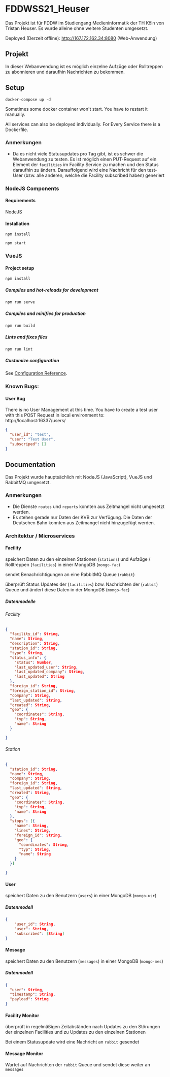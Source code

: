 # FDDWSS21_Heuser
Das Projekt ist für FDDW im Studiengang Medieninformatik der TH Köln von Tristan Heuser. Es wurde alleine ohne weitere Studenten umgesetzt.

Deployed (Derzeit offline): http://167.172.162.34:8080 (Web-Anwendung)

## Projekt
In dieser Webanwendung ist es möglich einzelne Aufzüge oder Rolltreppen zu abonnieren und daraufhin Nachrichten zu bekommen. 

## Setup


```shell
docker-compose up -d
```

Sometimes some docker container won't start. You have to restart it manually.

All services can also be deployed individually. For Every Service there is a Dockerfile.


### Anmerkungen
* Da es nicht viele Statusupdates pro Tag gibt, ist es schwer die Webanwendung zu testen. Es ist möglich einen PUT-Request auf ein Element der ```facilities``` im Facility Service zu machen und den Status daraufhin zu ändern. Darauffolgend wird eine Nachricht für den test-User (bzw. alle anderen, welche die Facility subscribed haben) generiert

### NodeJS Components
#### Requirements
NodeJS

#### Installation

```shell
npm install

npm start
```

### VueJS
#### Project setup
```
npm install
```

##### Compiles and hot-reloads for development
```
npm run serve
```

##### Compiles and minifies for production
```
npm run build
```

##### Lints and fixes files
```
npm run lint
```

##### Customize configuration
See [Configuration Reference](https://cli.vuejs.org/config/).

### Known Bugs: 

#### User Bug
There is no User Management at this time. You have to create a test user with this POST Request in local environment to: http://localhost:16337/users/

```json
{
  "user_id": "test",
  "user": "Test User",
  "subscriped": []
}
```

## Documentation
Das Projekt wurde hauptsächlich mit NodeJS (JavaScript), VueJS und RabbitMQ umgesetzt.


### Anmerkungen
* Die Dienste ```routes``` und ```reports``` konnten aus Zeitmangel nicht umgesetzt werden. 
* Es stehen gerade nur Daten der KVB zur Verfügung. Die Daten der Deutschen Bahn konnten aus Zeitmangel nicht hinzugefügt werden.


### Architektur / Microservices

#### Facility

speichert Daten zu den einzelnen Stationen (```stations```) und Aufzüge / Rolltreppen (```facilities```) in einer MongoDB (```mongo-fac```)

sendet Benachrichtigungen an eine RabbitMQ Queue (```rabbit```) 

überprüft Status Updates der (```facilities```) bzw. Nachrichten der (```rabbit```) Queue und ändert diese Daten in der MongoDB (```mongo-fac```)

##### Datenmodelle

###### Facility

```json
{
  "facility_id": String,
  "name": String,
  "description": String,
  "station_id": String,
  "type": String,
  "status_info": {
    "status": Number,
    "last_updated_user": String,
    "last_updated_company": String,
    "last_updated": String
  },
  "foreign_id": String,
  "foreign_station_id": String,
  "company": String,
  "last_updated": String,
  "created": String,
  "geo": {
    "coordinates": String,
    "typ": String,
    "name": String
  }

}
```


###### Station

```json
{
  "station_id": String,
  "name": String,
  "company": String,
  "foreign_id": String,
  "last_updated": String,
  "created": String,
  "geo": {
    "coordinates": String,
    "typ": String,
    "name": String
  },
  "stops": [{
    "name": String,
    "lines": String,
    "foreign_id": String,
    "geo": {
      "coordinates": String,
      "typ": String,
      "name": String
    }
  }]

}
```

#### User

speichert Daten zu den Benutzern (```users```) in einer MongoDB (```mongo-usr```)


##### Datenmodell

```json
{
    "user_id": String,
    "user": String,
    "subscribed": [String]
}
```

#### Message
speichert Daten zu den Benutzern (```messages```) in einer MongoDB (```mongo-mes```)


##### Datenmodell

```json
{
  "user": String,
  "timestamp": String,
  "payload": String
} 
```

#### Facility Monitor
überprüft in regelmäßigen Zeitabständen nach Updates zu den Störungen der einzelnen Facilities und zu Updates zu den einzelnen Stationen

Bei einem Statusupdate wird eine Nachricht an ```rabbit``` gesendet

#### Message Monitor
Wartet auf Nachrichten der ```rabbit``` Queue und sendet diese weiter an ```messages```